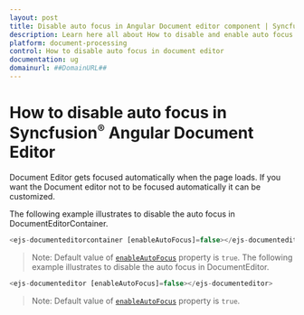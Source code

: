 ```yaml
---
layout: post
title: Disable auto focus in Angular Document editor component | Syncfusion
description: Learn here all about How to disable and enable auto focus in Syncfusion Angular Document editor component of Syncfusion Essential JS 2 and more.
platform: document-processing
control: How to disable auto focus in document editor 
documentation: ug
domainurl: ##DomainURL##
---
```


# How to disable auto focus in Syncfusion<sup style="font-size:70%">&reg;</sup> Angular Document Editor

Document Editor gets focused automatically when the page loads. If you want the Document editor not to be focused automatically it can be customized.

The following example illustrates to disable the auto focus in DocumentEditorContainer.

```typescript
<ejs-documenteditorcontainer [enableAutoFocus]=false></ejs-documenteditorcontainer>
```

>Note: Default value of [`enableAutoFocus`](https://ej2.syncfusion.com/angular/documentation/api/document-editor-container/#enableautofocus) property is `true`.
The following example illustrates to disable the auto focus in DocumentEditor.

```typescript
<ejs-documenteditor [enableAutoFocus]=false></ejs-documenteditor>
```

>Note: Default value of [`enableAutoFocus`](https://ej2.syncfusion.com/angular/documentation/api/document-editor/#enableautofocus) property is `true`.